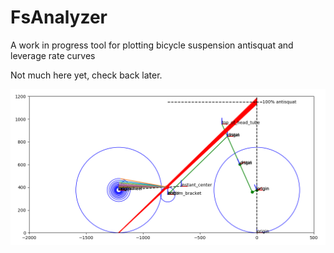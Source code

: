 # FsAnalyzer

A work in progress tool for plotting bicycle suspension antisquat and leverage
rate curves

Not much here yet, check back later.

![](data/antisquat_figure.png)


